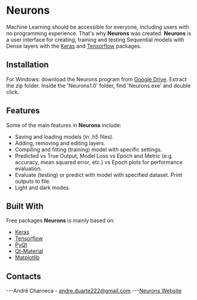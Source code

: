 
# Neurons

Machine Learning should be accessible for everyone, including users with no programming experience. That's why __Neurons__ was created.
__Neurons__ is a user interface for creating, training and testing Sequential models with Dense layers with the [Keras](https://keras.io/) and [Tensorflow](https://www.tensorflow.org/) packages.

## Installation

For Windows: download the Neurons program from [Google Drive](https://drive.google.com/uc?id=1QSyN1-0nYQkK14U4Tzg9pFTQP2x6oX0m&export=download). Extract the zip folder. Inside the 'Neurons1.0' folder, find 'Neurons.exe' and double click.

## Features
Some of the main features in __Neurons__ include:
* Saving and loading models (in .h5 files).
* Adding, removing and editing layers.
* Compiling and fitting (training) model with specific settings.
* Predicted vs True Output, Model Loss vs Epoch and Metric  (e.g. accuracy, mean squared error, etc.) vs Epoch plots for performance evaluation.
* Evaluate (testing) or predict with model with specified dataset. Print outputs to file.
* Light and dark modes.


## Built With
Free packages __Neurons__ is mainly based on:
* [Keras](https://keras.io/)
* [Tensorflow](https://www.tensorflow.org/)
* [PyQt](https://riverbankcomputing.com/software/pyqt/intro)
* [Qt-Material](https://pypi.org/project/qt-material/)
* [Matplotlib](https://matplotlib.org/)

## Contacts
---André Charneca - andre.duarte222@gmail.com
---[Neurons Website](https://sites.google.com/view/neuronsweb/home)
